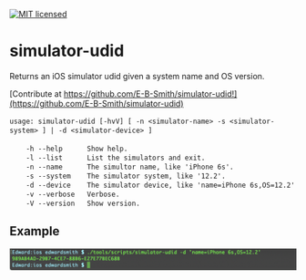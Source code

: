 [![MIT licensed](https://img.shields.io/badge/license-MIT-orange.svg)](https://raw.githubusercontent.com/hyperium/hyper/master/LICENSE)

# simulator-udid

Returns an iOS simulator udid given a system name and OS version.

[Contribute at https://github.com/E-B-Smith/simulator-udid!](https://github.com/E-B-Smith/simulator-udid)

```
usage: simulator-udid [-hvV] [ -n <simulator-name> -s <simulator-system> ] | -d <simulator-device> ]

    -h --help      Show help.
    -l --list      List the simulators and exit.
    -n --name      The simultor name, like 'iPhone 6s'.
    -s --system    The simulator system, like '12.2'.
    -d --device    The simulator device, like 'name=iPhone 6s,OS=12.2'
    -v --verbose   Verbose.
    -V --version   Show version.
```

## Example

![Example](./Documentation/Example.png)
